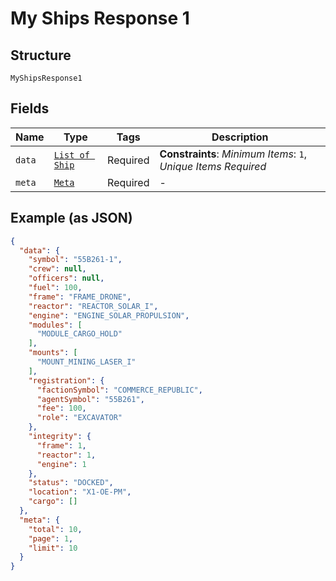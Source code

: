 
# My Ships Response 1

## Structure

`MyShipsResponse1`

## Fields

| Name | Type | Tags | Description |
|  --- | --- | --- | --- |
| `data` | [`List of Ship`](../../doc/models/ship.md) | Required | **Constraints**: *Minimum Items*: `1`, *Unique Items Required* |
| `meta` | [`Meta`](../../doc/models/meta.md) | Required | - |

## Example (as JSON)

```json
{
  "data": {
    "symbol": "55B261-1",
    "crew": null,
    "officers": null,
    "fuel": 100,
    "frame": "FRAME_DRONE",
    "reactor": "REACTOR_SOLAR_I",
    "engine": "ENGINE_SOLAR_PROPULSION",
    "modules": [
      "MODULE_CARGO_HOLD"
    ],
    "mounts": [
      "MOUNT_MINING_LASER_I"
    ],
    "registration": {
      "factionSymbol": "COMMERCE_REPUBLIC",
      "agentSymbol": "55B261",
      "fee": 100,
      "role": "EXCAVATOR"
    },
    "integrity": {
      "frame": 1,
      "reactor": 1,
      "engine": 1
    },
    "status": "DOCKED",
    "location": "X1-OE-PM",
    "cargo": []
  },
  "meta": {
    "total": 10,
    "page": 1,
    "limit": 10
  }
}
```

